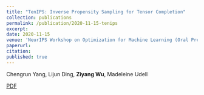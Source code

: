 ```yaml
---
title: "TenIPS: Inverse Propensity Sampling for Tensor Completion"
collection: publications
permalink: /publication/2020-11-15-tenips
excerpt: 
date: 2020-11-15
venue: 'NeurIPS Workshop on Optimization for Machine Learning (Oral Presentation)'
paperurl: 
citation:
published: true
---
```

Chengrun Yang, Lijun Ding, **Ziyang Wu**, Madeleine Udell

[PDF](https://opt-ml.org/papers/2020/paper_71.pdf)
